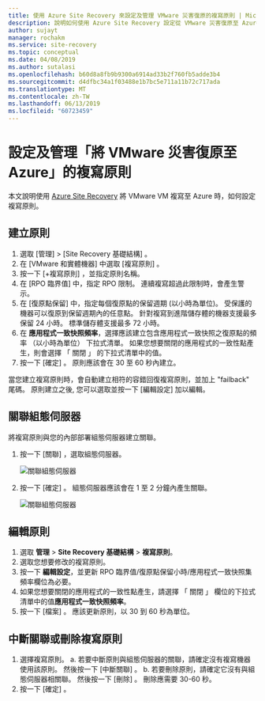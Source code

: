 ```yaml
---
title: 使用 Azure Site Recovery 來設定及管理 VMware 災害復原的複寫原則 | Microsoft Docs
description: 說明如何使用 Azure Site Recovery 設定從 VMware 災害復原至 Azure 的複寫設定。
author: sujayt
manager: rochakm
ms.service: site-recovery
ms.topic: conceptual
ms.date: 04/08/2019
ms.author: sutalasi
ms.openlocfilehash: b60d8a8fb9b9300a6914ad33b2f760fb5adde3b4
ms.sourcegitcommit: d4dfbc34a1f03488e1b7bc5e711a11b72c717ada
ms.translationtype: MT
ms.contentlocale: zh-TW
ms.lasthandoff: 06/13/2019
ms.locfileid: "60723459"
---
```

# <a name="configure-and-manage-replication-policies-for-vmware-disaster-recovery-to-azure"></a>設定及管理「將 VMware 災害復原至 Azure」的複寫原則
本文說明使用 [Azure Site Recovery](site-recovery-overview.md) 將 VMware VM 複寫至 Azure 時，如何設定複寫原則。

## <a name="create-a-policy"></a>建立原則

1. 選取 [管理]   > [Site Recovery 基礎結構]  。
2. 在 [VMware 和實體機器]  中選取 [複寫原則]  。
3. 按一下 [+複寫原則]  ，並指定原則名稱。
4. 在 [RPO 臨界值]  中，指定 RPO 限制。 連續複寫超過此限制時，會產生警示。
5. 在 [復原點保留]  中，指定每個復原點的保留週期 (以小時為單位)。 受保護的機器可以復原到保留週期內的任意點。 針對複寫到進階儲存體的機器支援最多保留 24 小時。 標準儲存體支援最多 72 小時。
6. 在 **應用程式一致快照頻率**，選擇應該建立包含應用程式一致快照之復原點的頻率 （以小時為單位） 下拉式清單。 如果您想要關閉的應用程式的一致性點產生，則會選擇 「 關閉 」 的下拉式清單中的值。
7. 按一下 [確定]  。 原則應該會在 30 至 60 秒內建立。

當您建立複寫原則時，會自動建立相符的容錯回復複寫原則，並加上 "failback" 尾碼。 原則建立之後, 您可以選取並按一下 [編輯設定]  加以編輯。

## <a name="associate-a-configuration-server"></a>關聯組態伺服器

將複寫原則與您的內部部署組態伺服器建立關聯。

1. 按一下 [關聯]  ，選取組態伺服器。

    ![關聯組態伺服器](./media/vmware-azure-set-up-replication/associate1.png)
2. 按一下 [確定]  。 組態伺服器應該會在 1 至 2 分鐘內產生關聯。

    ![關聯組態伺服器](./media/vmware-azure-set-up-replication/associate2.png)

## <a name="edit-a-policy"></a>編輯原則

1. 選取 **管理** > **Site Recovery 基礎結構** > **複寫原則**。
2. 選取您想要修改的複寫原則。
3. 按一下 **編輯設定**，並更新 RPO 臨界值/復原點保留小時/應用程式一致快照集頻率欄位為必要。
4. 如果您想要關閉的應用程式的一致性點產生，請選擇 「 關閉 」 欄位的下拉式清單中的值**應用程式一致快照頻率**。
5. 按一下 [檔案]  。 應該更新原則，以 30 到 60 秒為單位。

## <a name="disassociate-or-delete-a-replication-policy"></a>中斷關聯或刪除複寫原則

1. 選擇複寫原則。
    a. 若要中斷原則與組態伺服器的關聯，請確定沒有複寫機器使用該原則。 然後按一下 [中斷關聯]  。
    b. 若要刪除原則，請確定它沒有與組態伺服器相關聯。 然後按一下 [刪除]  。 刪除應需要 30-60 秒。
2. 按一下 [確定]  。
